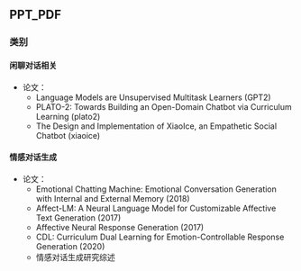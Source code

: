 ## PPT_PDF
### 类别
#### 闲聊对话相关
- 论文：
    - Language Models are Unsupervised Multitask Learners (GPT2)
    - PLATO-2: Towards Building an Open-Domain Chatbot via Curriculum Learning (plato2)
    - The Design and Implementation of XiaoIce, an Empathetic Social Chatbot (xiaoice)
#### 情感对话生成
- 论文： 
    - Emotional Chatting Machine: Emotional Conversation Generation with Internal
and External Memory (2018)
    - Affect-LM: A Neural Language Model for Customizable Affective Text
Generation (2017)
    - Affective Neural Response Generation (2017)
    - CDL: Curriculum Dual Learning for Emotion-Controllable Response Generation (2020)
    - 情感对话生成研究综述
